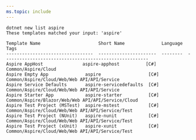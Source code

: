 ```yaml
---
ms.topic: include
---
```


<!--

To update this file, run:

- `dotnet new list aspire`.
- Copy all the output.
- Paste it into the code block below, but exclude the leading characters prior to the command, but please include the command.

-->

```dotnetcli
dotnet new list aspire
These templates matched your input: 'aspire'

Template Name                      Short Name              Language  Tags
---------------------------------  ----------------------  --------  -------------------------------------------------------
Aspire AppHost               aspire-apphost          [C#]      Common/Aspire/Cloud
Aspire Empty App              aspire                  [C#]      Common/Aspire/Cloud/Web/Web API/API/Service
Aspire Service Defaults       aspire-servicedefaults  [C#]      Common/Aspire/Cloud/Web/Web API/API/Service
Aspire Starter App            aspire-starter          [C#]      Common/Aspire/Blazor/Web/Web API/API/Service/Cloud
Aspire Test Project (MSTest)  aspire-mstest           [C#]      Common/Aspire/Cloud/Web/Web API/API/Service/Test
Aspire Test Project (NUnit)   aspire-nunit            [C#]      Common/Aspire/Cloud/Web/Web API/API/Service/Test
Aspire Test Project (xUnit)   aspire-xunit            [C#]      Common/Aspire/Cloud/Web/Web API/API/Service/Test
```
